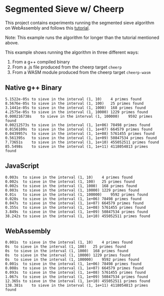 # Segmented Sieve w/ Cheerp
This project contains experiments running the segmented sieve algorithm on WebAssembly and follows this [tutorial](https://cheerp.io/docs/tutorials/hello-wasm).

Note: This example runs the algorithm for longer than the tutorial mentioned above.

This example shows running the algorithm in three different ways:
1. From a g++ compiled binary
1. From a .js file produced from the cheerp target `cheerp`
1. From a WASM module produced from the cheerp target `cheerp-wasm`

## Native g++ Binary
```
5.1522e-05s	to sieve in the interval (1, 10)	4 primes found
8.5676e-05s	to sieve in the interval (1, 100)	25 primes found
3.1441e-05s	to sieve in the interval (1, 1000)	168 primes found
4.2575e-05s	to sieve in the interval (1, 10000)	1229 primes found
0.000216738s	to sieve in the interval (1, 100000)	9592 primes found
0.00212573s	to sieve in the interval (1, 1e+06)	78498 primes found
0.0156109s	to sieve in the interval (1, 1e+07)	664579 primes found
0.0439957s	to sieve in the interval (1, 1e+08)	5761455 primes found
0.561395s	to sieve in the interval (1, 1e+09)	50847534 primes found
7.73651s	to sieve in the interval (1, 1e+10)	455052511 primes found
85.5498s	to sieve in the interval (1, 1e+11)	4118054813 primes found
```
## JavaScript
```
0.003s	to sieve in the interval (1, 10)	4 primes found
0.002s	to sieve in the interval (1, 100)	25 primes found
0.002s	to sieve in the interval (1, 1000)	168 primes found
0.003s	to sieve in the interval (1, 10000)	1229 primes found
0.01s	to sieve in the interval (1, 100000)	9592 primes found
0.028s	to sieve in the interval (1, 1e+06)	78498 primes found
0.047s	to sieve in the interval (1, 1e+07)	664579 primes found
0.355s	to sieve in the interval (1, 1e+08)	5761455 primes found
3.849s	to sieve in the interval (1, 1e+09)	50847534 primes found
38.242s	to sieve in the interval (1, 1e+10)	455052511 primes found
```
## WebAssembly
```
0.001s	to sieve in the interval (1, 10)	4 primes found
0s	to sieve in the interval (1, 100)	25 primes found
0s	to sieve in the interval (1, 1000)	168 primes found
0s	to sieve in the interval (1, 10000)	1229 primes found
0s	to sieve in the interval (1, 100000)	9592 primes found
0.001s	to sieve in the interval (1, 1e+06)	78498 primes found
0.008s	to sieve in the interval (1, 1e+07)	664579 primes found
0.093s	to sieve in the interval (1, 1e+08)	5761455 primes found
1.067s	to sieve in the interval (1, 1e+09)	50847534 primes found
12.365s	to sieve in the interval (1, 1e+10)	455052511 primes found
138.381s	to sieve in the interval (1, 1e+11)	4118054813 primes found
```
